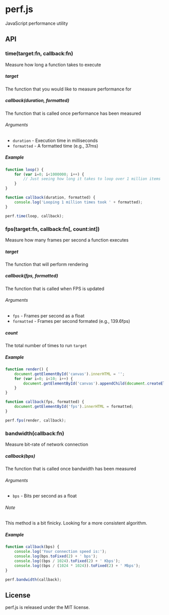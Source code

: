 perf.js
=======

JavaScript performance utility

## API

### time(target:fn, callback:fn)
Measure how long a function takes to execute

##### target
The function that you would like to measure performance for

##### callback(duration, formatted)
The function that is called once performance has been measured

###### Arguments
* `duration` - Execution time in milliseconds
* `formatted` - A formatted time (e.g., 37ms)

##### Example

```js
function loop() {
	for (var i=0; i<1000000; i++) {
		// Just seeing how long it takes to loop over 1 million items
	}
}

function callback(duration, formatted) {
	console.log('Looping 1 million times took ' + formatted);
}

perf.time(loop, callback);
```

### fps(target:fn, callback:fn[, count:int])
Measure how many frames per second a function executes

##### target
The function that will perform rendering

##### callback(fps, formatted)
The function that is called when FPS is updated

###### Arguments
* `fps` - Frames per second as a float
* `formatted` - Frames per second formated (e.g., 139.6fps)

##### count
The total number of times to run `target`

##### Example

```js
function render() {
    document.getElementById('canvas').innerHTML = '';
    for (var i=0; i<10; i++) {
        document.getElementById('canvas').appendChild(document.createElement('div'));
    }
}

function callback(fps, formatted) {
    document.getElementById('fps').innerHTML = formatted;
}

perf.fps(render, callback);
```

### bandwidth(callback:fn)
Measure bit-rate of network connection

##### callback(bps)
The function that is called once bandwidth has been measured

###### Arguments
* `bps` - Bits per second as a float

###### Note
This method is a bit finicky. Looking for a more consistent algorithm.

##### Example

```js
function callback(bps) {
	console.log('Your connection speed is:');
	console.log(bps.toFixed(2) + ' bps');
	console.log((bps / 1024).toFixed(2) + ' Kbps');
	console.log((bps / (1024 * 1024)).toFixed(2) + ' Mbps');
}

perf.bandwidth(callback);
```

## License

perf.js is released under the MIT license.